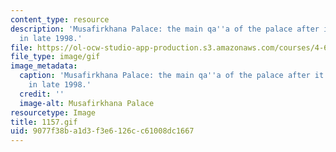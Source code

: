 ```yaml
---
content_type: resource
description: 'Musafirkhana Palace: the main qa''a of the palace after it burned down
  in late 1998.'
file: https://ol-ocw-studio-app-production.s3.amazonaws.com/courses/4-615-the-architecture-of-cairo-spring-2002/9077f38ba1d3f3e6126cc61008dc1667_1157.gif
file_type: image/gif
image_metadata:
  caption: 'Musafirkhana Palace: the main qa''a of the palace after it burned down
    in late 1998.'
  credit: ''
  image-alt: Musafirkhana Palace
resourcetype: Image
title: 1157.gif
uid: 9077f38b-a1d3-f3e6-126c-c61008dc1667
---
```

